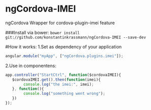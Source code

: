 ngCordova-IMEI
==============

ngCordova Wrapper for cordova-plugin-imei feature


###Install via bower:
```bower install git://github.com/konstantinkrassmann/ngCordova-IMEI --save-dev```

#How it works:
1.Set as dependency of your application
``` javascript
angular.module("myApp", ["ngCordova.plugins.imei"]);
```

2.Use in componentens:
``` javascript
app.controller("StartCtrl", function($cordovaIMEI){
   $cordovaIMEI.get().then(function(imei){
        console.log("the imei:", imei);
   }, function(){
        console.log("something went wrong");
   })
});
```
